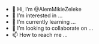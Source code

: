 - 👋 Hi, I’m @AlemMikieZeleke
- 👀 I’m interested in ...
- 🌱 I’m currently learning ...
- 💞️ I’m looking to collaborate on ...
- 📫 How to reach me ...

<!---
AlemMikieZeleke/AlemMikieZeleke is a ✨ special ✨ repository because its `README.md` (this file) appears on your GitHub profile.
You can click the Preview link to take a look at your changes.
--->
